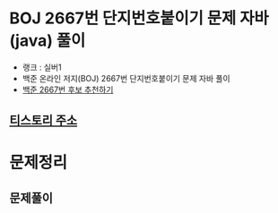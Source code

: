 # BOJ 2667번 단지번호붙이기 문제 자바(java)  풀이
- 랭크 : 실버1
- 백준 온라인 저지(BOJ) 2667번 단지번호붙이기 문제 자바 풀이
- [백준 2667번 후보 추천하기](https://www.acmicpc.net/problem/2667)

## [티스토리 주소](https://hoho325.tistory.com/)

# 문제정리


## 문제풀이

